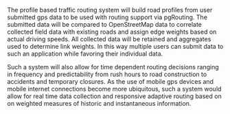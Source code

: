 The profile based traffic routing system will build road profiles from user submitted gps data to be used with routing support via pgRouting. The submitted data will be compared to OpenStreetMap data to correlate collected field data with existing roads and assign edge weights based on actual driving speeds.  All collected data will be retained and aggregates used to determine link weights.  In this way multiple users can submit data to such an application while favoring their individual data.

Such a system will also allow for time dependent routing decisions ranging in frequency and predictability from rush hours to road construction to accidents and temporary closures.  As the use of mobile gps devices and mobile internet connections become more ubiquitous, such a system would allow for real time data collection and responsive adaptive routing based on on weighted measures of historic and instantaneous information.